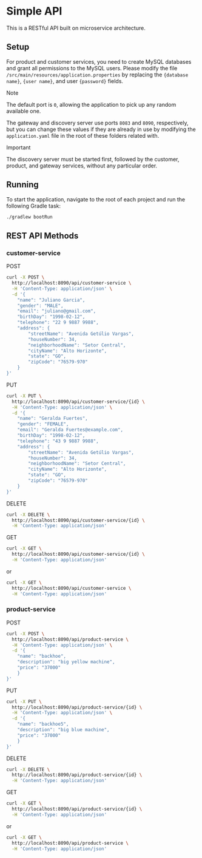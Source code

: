 # Simple API
This is a RESTful API built on microservice architecture.

## Setup
For product and customer services, you need to create MySQL databases and grant all permissions to the MySQL users. Please modify the file `/src/main/resources/application.properties` by replacing the `{database name}`, `{user name}`, and user `{password}` fields.

> [!NOTE]
> The default port is `0`, allowing the application to pick up any random available one.

The gateway and discovery server use ports `8083` and `8090`, respectively, but you can change these values if they are already in use by modifying the `application.yaml` file in the root of these folders related with.

> [!IMPORTANT]
> The discovery server must be started first, followed by the customer, product, and gateway services, without any particular order.

## Running
To start the application, navigate to the root of each project and run the following Gradle task:
```sh
./gradlew bootRun
```

## REST API Methods

### customer-service
POST
```bash
curl -X POST \
  http://localhost:8090/api/customer-service \
  -H 'Content-Type: application/json' \
  -d '{
    "name": "Juliano Garcia",
    "gender": "MALE",
    "email": "juliano@gmail.com",
    "birthDay": "1998-02-12",
    "telephone": "22 9 9887 9988",
    "address": {
        "streetName": "Avenida Getúlio Vargas",
        "houseNumber": 34,
        "neighborhoodName": "Setor Central",
        "cityName": "Alto Horizonte",
        "state": "GO",
        "zipCode": "76579-970"
    }
}'
```
PUT
```bash
curl -X PUT \
  http://localhost:8090/api/customer-service/{id} \
  -H 'Content-Type: application/json' \
  -d '{
    "name": "Geralda Fuertes",
    "gender": "FEMALE",
    "email": "Geralda Fuertes@example.com",
    "birthDay": "1998-02-12",
    "telephone": "43 9 9887 9988",
    "address": {
        "streetName": "Avenida Getúlio Vargas",
        "houseNumber": 34,
        "neighborhoodName": "Setor Central",
        "cityName": "Alto Horizonte",
        "state": "GO",
        "zipCode": "76579-970"
    }
}'
```
DELETE
```bash
curl -X DELETE \
  http://localhost:8090/api/customer-service/{id} \
  -H 'Content-Type: application/json'
```
GET
```bash
curl -X GET \
  http://localhost:8090/api/customer-service/{id} \
  -H 'Content-Type: application/json'
```
or
```bash
curl -X GET \
  http://localhost:8090/api/customer-service \
  -H 'Content-Type: application/json'

```
### product-service
POST
```bash
curl -X POST \
  http://localhost:8090/api/product-service \
  -H 'Content-Type: application/json' \
  -d '{
	"name": "backhoe",
	"description": "big yellow machine",
	"price": "37000"
    }
}'
```
PUT
```bash
curl -X PUT \
  http://localhost:8090/api/product-service/{id} \
  -H 'Content-Type: application/json' \
  -d '{
	"name": "backhoe5",
	"description": "big blue machine",
	"price": "37000"
    }
}'
```
DELETE
```bash
curl -X DELETE \
  http://localhost:8090/api/product-service/{id} \
  -H 'Content-Type: application/json'
```
GET
```bash
curl -X GET \
  http://localhost:8090/api/product-service/{id} \
  -H 'Content-Type: application/json'
```
or
```bash
curl -X GET \
  http://localhost:8090/api/product-service \
  -H 'Content-Type: application/json'
```
